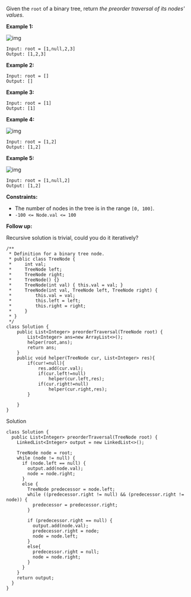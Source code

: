 Given the `root` of a binary tree, return *the preorder traversal of its nodes' values*.

 

**Example 1:**

![img](https://assets.leetcode.com/uploads/2020/09/15/inorder_1.jpg)

```
Input: root = [1,null,2,3]
Output: [1,2,3]
```

**Example 2:**

```
Input: root = []
Output: []
```

**Example 3:**

```
Input: root = [1]
Output: [1]
```

**Example 4:**

![img](https://assets.leetcode.com/uploads/2020/09/15/inorder_5.jpg)

```
Input: root = [1,2]
Output: [1,2]
```

**Example 5:**

![img](https://assets.leetcode.com/uploads/2020/09/15/inorder_4.jpg)

```
Input: root = [1,null,2]
Output: [1,2]
```

 

**Constraints:**

- The number of nodes in the tree is in the range `[0, 100]`.
- `-100 <= Node.val <= 100`

 

**Follow up:**

Recursive solution is trivial, could you do it iteratively?

```
/**
 * Definition for a binary tree node.
 * public class TreeNode {
 *     int val;
 *     TreeNode left;
 *     TreeNode right;
 *     TreeNode() {}
 *     TreeNode(int val) { this.val = val; }
 *     TreeNode(int val, TreeNode left, TreeNode right) {
 *         this.val = val;
 *         this.left = left;
 *         this.right = right;
 *     }
 * }
 */
class Solution {
    public List<Integer> preorderTraversal(TreeNode root) {
        List<Integer> ans=new ArrayList<>();
        helper(root,ans);
        return ans;
    }
    public void helper(TreeNode cur, List<Integer> res){
        if(cur!=null){
            res.add(cur.val);
            if(cur.left!=null)
                helper(cur.left,res);
            if(cur.right!=null)
                helper(cur.right,res);
        }
            
    }
}
```

Solution

```
class Solution {
  public List<Integer> preorderTraversal(TreeNode root) {
    LinkedList<Integer> output = new LinkedList<>();

    TreeNode node = root;
    while (node != null) {
      if (node.left == null) {
        output.add(node.val);
        node = node.right;
      }
      else {
        TreeNode predecessor = node.left;
        while ((predecessor.right != null) && (predecessor.right != node)) {
          predecessor = predecessor.right;
        }

        if (predecessor.right == null) {
          output.add(node.val);
          predecessor.right = node;
          node = node.left;
        }
        else{
          predecessor.right = null;
          node = node.right;
        }
      }
    }
    return output;
  }
}
```

